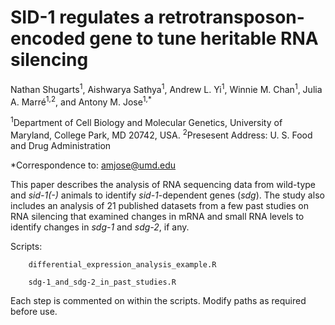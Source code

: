 # SID-1 regulates a retrotransposon-encoded gene to tune heritable RNA silencing

Nathan Shugarts<sup>1</sup>, Aishwarya Sathya<sup>1</sup>, Andrew L. Yi<sup>1</sup>, Winnie M. Chan<sup>1</sup>, Julia A. Marré<sup>1,2</sup>, and Antony M. Jose<sup>1,*</sup>

<sup>1</sup>Department of Cell Biology and Molecular Genetics, University of Maryland, College Park, MD 20742, USA.
<sup>2</sup>Presesent Address: U. S. Food and Drug Administration

*Correspondence to: amjose@umd.edu

This paper describes the analysis of RNA sequencing data from wild-type and <i>sid-1(-)</i> animals to identify <i>sid-1</i>-dependent genes (<i>sdg</i>). The study also includes an analysis of 21 published datasets from a few past studies on RNA silencing that examined changes in mRNA and small RNA levels to identify changes in <i>sdg-1</i> and <i>sdg-2</i>, if any.

Scripts:

        differential_expression_analysis_example.R
  
        sdg-1_and_sdg-2_in_past_studies.R

Each step is commented on within the scripts. Modify paths as required before use.
